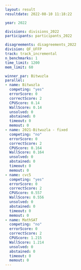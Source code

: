 ```yaml
---
layout: result
resultdate: 2022-08-10 11:18:22

year: 2022

divisions: divisions_2022
participants: participants_2022

disagreements: disagreements_2022
division: QF_UFFP
track: track_incremental
n_benchmarks: 1
time_limit: 1200
mem_limit: 60

winner_par: Bitwuzla
parallel:
- name: Bitwuzla
  competing: "yes"
  errorScore: 0
  correctScore: 2
  CPUScore: 0.14
  WallScore: 0.14
  unsolved: 0
  abstained: 0
  timeout: 0
  memout: 0
- name: 2021-Bitwuzla - fixed
  competing: "no"
  errorScore: 0
  correctScore: 2
  CPUScore: 0.164
  WallScore: 0.164
  unsolved: 0
  abstained: 0
  timeout: 0
  memout: 0
- name: cvc5
  competing: "yes"
  errorScore: 0
  correctScore: 2
  CPUScore: 0.557
  WallScore: 0.556
  unsolved: 0
  abstained: 0
  timeout: 0
  memout: 0
- name: MathSAT
  competing: "no"
  errorScore: 0
  correctScore: 2
  CPUScore: 1.215
  WallScore: 1.214
  unsolved: 0
  abstained: 0
  timeout: 0
  memout: 0
---
```

